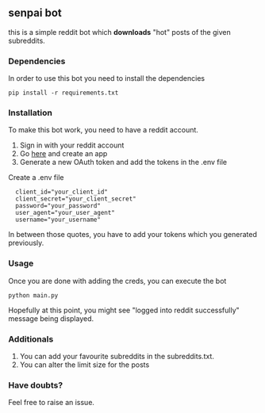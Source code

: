 ## senpai bot

this is a simple reddit bot which **downloads** "hot" posts of the given subreddits.

### Dependencies

In order to use this bot you need to install the dependencies 

```
pip install -r requirements.txt

```
### Installation

To make this bot work, you need to have a reddit account.

1) Sign in with your reddit account
2) Go [here](https://www.reddit.com/prefs/apps/) and create an app
3) Generate a new OAuth token and add the tokens in the .env file

Create a .env file 
```
  client_id="your_client_id"
  client_secret="your_client_secret"
  password="your_password"
  user_agent="your_user_agent"
  username="your_username"

```

In between those quotes, you have to add your tokens which you generated previously.

### Usage
Once you are done with adding the creds, you can execute the bot
```
python main.py
```
Hopefully at this point, you might see "logged into reddit successfully" message being displayed.

### Additionals

1) You can add your favourite subreddits in the subreddits.txt.
2) You can alter the limit size for the posts

### Have doubts? 

Feel free to raise an issue.

